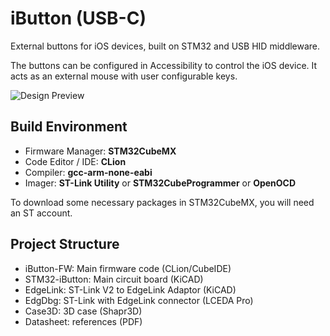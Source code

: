 # iButton (USB-C)
External buttons for iOS devices, built on STM32 and USB HID middleware.

The buttons can be configured in Accessibility to control the iOS device. It acts as an external mouse with user configurable keys.



![Design Preview](assets/preview.jpg)



## Build Environment

- Firmware Manager: **STM32CubeMX**
- Code Editor / IDE: **CLion**
- Compiler: **gcc-arm-none-eabi**
- Imager: **ST-Link Utility** or **STM32CubeProgrammer** or **OpenOCD**

To download some necessary packages in STM32CubeMX, you will need an ST account.



## Project Structure

- iButton-FW: Main firmware code (CLion/CubeIDE)
- STM32-iButton: Main circuit board (KiCAD)
- EdgeLink: ST-Link V2 to EdgeLink Adaptor (KiCAD)
- EdgDbg: ST-Link with EdgeLink connector (LCEDA Pro)
- Case3D: 3D case (Shapr3D)
- Datasheet: references (PDF)

